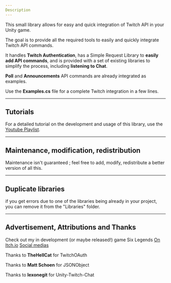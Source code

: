 ```yaml
---
Description
---
```

This small library allows for easy and quick integration of Twitch API in your Unity game.

The goal is to provide all the required tools to easily and quickly integrate Twitch API commands.

It handles **Twitch Authentication**, has a Simple Request Library to **easily add API commands**, and is provided with a set of existing libraries to simplify the process, including **listening to Chat**.

**Poll** and **Announcements** API commands are already integrated as examples.

Use the **Examples.cs** file for a complete Twitch integration in a few lines.



---
Tutorials
---
For a detailed tutorial on the development and usage of this library, use the [Youtube Playlist](https://www.youtube.com/watch?v=ZxDK8nzY_VY&list=PLh7c7jPSkA835ApfkbYlGAfLr8pBE0aDJ).

---
Maintenance, modification, redistribution
---
Maintenance isn't guaranteed ; feel free to add, modify, redistribute a better version of all this.

---
Duplicate libraries
---
if you get errors due to one of the libraries being already in your project, you can remove it from the "Libraries" folder.

---
Advertisement, Attributions and Thanks
---
Check out my in development (or maybe released!) game Six Legends
[On Itch.io](https://vincentpaquin.itch.io/sixlegends)
[Social medias](https://sixlegendsgame.carrd.co/)

Thanks to **TheHellCat** for TwitchOAuth

Thanks to **Matt Schoen** for JSONObject

Thanks to **lexonegit** for Unity-Twitch-Chat
